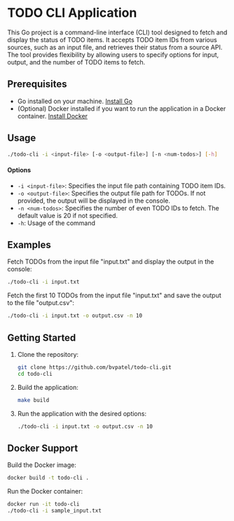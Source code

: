 # TODO CLI Application
This Go project is a command-line interface (CLI) tool designed to fetch and display the status of TODO items. It accepts TODO item IDs from various sources, such as an input file, and retrieves their status from a source API. The tool provides flexibility by allowing users to specify options for input, output, and the number of TODO items to fetch.

## Prerequisites
* Go installed on your machine. [Install Go](https://golang.org/doc/install)
* (Optional) Docker installed if you want to run the application in a Docker container. [Install Docker](https://docs.docker.com/get-docker/)

## Usage
```bash
./todo-cli -i <input-file> [-o <output-file>] [-n <num-todos>] [-h]
```
#### Options
* `-i <input-file>`: Specifies the input file path containing TODO item IDs.
* `-o <output-file>`: Specifies the output file path for TODOs. If not provided, the output will be displayed in the console.
* `-n <num-todos>`: Specifies the number of even TODO IDs to fetch. The default value is 20 if not specified.
* `-h`: Usage of the command

## Examples
Fetch TODOs from the input file "input.txt" and display the output in the console:
```bash
./todo-cli -i input.txt
```

Fetch the first 10 TODOs from the input file "input.txt" and save the output to the file "output.csv":
```bash
./todo-cli -i input.txt -o output.csv -n 10
```

## Getting Started
1. Clone the repository:
    ```bash
    git clone https://github.com/bvpatel/todo-cli.git
    cd todo-cli
    ```
2. Build the application:
    ```bash
    make build
    ```
3. Run the application with the desired options:
    ```bash
    ./todo-cli -i input.txt -o output.csv -n 10
    ```

## Docker Support
Build the Docker image:
```bash
docker build -t todo-cli .
```

Run the Docker container:
```bash
docker run -it todo-cli
./todo-cli -i sample_input.txt
```
